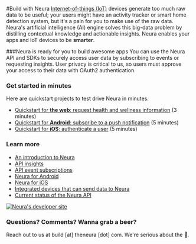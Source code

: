#Build with Neura 
[Internet-of-things (IoT)](http://en.wikipedia.org/wiki/Internet_of_Things) devices generate too much raw data to be useful; your users might have an activity tracker or smart home detection system, but it's a pain for you to make use of the raw data.  Neura's artificial intelligence (AI) engine solves this big-data problem by distilling contextual knowledge and actionable insights. Neura enables your apps and IoT devices to be **smarter**.  

###Neura is ready for you to build awesome apps
You can use the Neura API and SDKs to securely access user data by subscribing to events or requesting insights.  User privacy is critical to us, so users must approve your access to their data with OAuth2 authentication.

### Get started in minutes
Here are quickstart projects to test drive Neura in minutes. 
 - [Quickstart for **the web**: request health and wellness information](https://github.com/NeuraLabs/Neura_documentation/blob/master/text/quickstartPull.md#quickstart-request-wellness-information) (3 minutes)  
 - [Quickstart for **Android**: subscribe to a push notification](https://github.com/NeuraLabs/Neura_documentation/blob/master/text/quickstartPush.md#quickstart-subscribe-to-events-on-android) (5 minutes)  
 - [Quickstart for **iOS**: authenticate a user](https://github.com/NeuraLabs/Neura_documentation/blob/master/text/quickstart_iOS.md#quickstart-authenticate-with-neuras-demo-3rd-party-app-on-ios) (5 minutes)  

### Learn more
 - [An introduction to Neura](https://github.com/NeuraLabs/Neura_documentation/blob/master/text/basics.md#an-introduction-to-neura-for-developers)   
 - [API insights](https://github.com/NeuraLabs/Neura_documentation/blob/master/text/pull.md#requesting-insights)   
 - [API event subscriptions](https://github.com/NeuraLabs/Neura_documentation/blob/master/text/push.md#subscribing-to-events)   
 - [Neura for Android](https://github.com/NeuraLabs/Neura_documentation/blob/master/text/SDK_Android.md#neura-for-android)  
 - [Neura for iOS](https://github.com/NeuraLabs/Neura_documentation/blob/master/text/SDK_iOS.md#neura-for-ios)  
 - [Integrated devices that can send data to Neura](https://github.com/NeuraLabs/Neura_documentation/blob/master/text/integrations.md) 
 - [Current status of the Neura API](https://github.com/NeuraLabs/Neura_documentation/blob/master/text/status.md) 

[![Neura's developer site](https://github.com/NeuraLabs/Neura_documentation/blob/master/resources/buttonNeuraDevSite.png)](https://dev.theneura.com)  

### Questions? Comments? Wanna grab a beer?
Reach out to us at build [at] theneura [dot] com.  We're serious about the :beer:.

